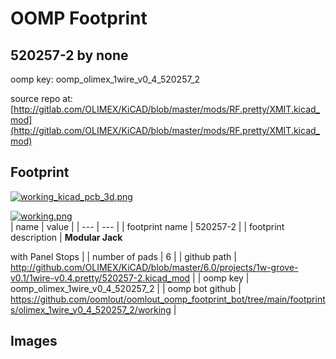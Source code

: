 # OOMP Footprint  
## 520257-2  by none  
  
oomp key: oomp_olimex_1wire_v0_4_520257_2  
  
source repo at: [http://gitlab.com/OLIMEX/KiCAD/blob/master/mods/RF.pretty/XMIT.kicad_mod](http://gitlab.com/OLIMEX/KiCAD/blob/master/mods/RF.pretty/XMIT.kicad_mod)  
## Footprint  
  
[![working_kicad_pcb_3d.png](working_kicad_pcb_3d_600.png)](working_kicad_pcb_3d.png)  
  
[![working.png](working_600.png)](working.png)  
| name | value | 
| --- | --- | 
| footprint name | 520257-2 | 
| footprint description | <b>Modular Jack</b><p>with Panel Stops | 
| number of pads | 6 | 
| github path | http://github.com/OLIMEX/KiCAD/blob/master/6.0/projects/1w-grove-v0.1/1wire-v0.4.pretty/520257-2.kicad_mod | 
| oomp key | oomp_olimex_1wire_v0_4_520257_2 | 
| oomp bot github | https://github.com/oomlout/oomlout_oomp_footprint_bot/tree/main/footprints/olimex_1wire_v0_4_520257_2/working | 
## Images  

